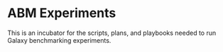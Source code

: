 # ABM Experiments

This is an incubator for the scripts, plans, and playbooks needed to run Galaxy benchmarking experiments. 
